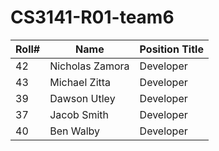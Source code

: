 # CS3141-R01-team6

| Roll# | Name | Position Title |
| --- | --- | --- |
| 42 | Nicholas Zamora | Developer |
| 43 | Michael Zitta | Developer |
| 39 | Dawson Utley | Developer |
| 37 | Jacob Smith | Developer |
| 40 | Ben Walby | Developer |
